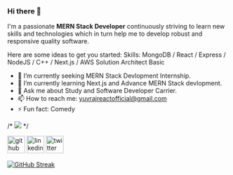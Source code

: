 ### Hi there 👋

I'm a passionate **MERN Stack Developer** continuously striving to learn new skills and technologies which in turn help me to develop robust and responsive quality software.

Here are some ideas to get you started:
Skills: MongoDB / React / Express / NodeJS / C++ / Next.js / AWS Solution Architect Basic 

- 🔭 I’m currently seeking MERN Stack Devlopment Internship.
- 🌱 I’m currently learning Next.js and Advance MERN Stack devlopment.
- 💬 Ask me about Study and Software Developer Carrier.
- 📫 How to reach me: yuvrajreactofficial@gmail.com
- ⚡ Fun fact: Comedy

/* ![](https://pbs.twimg.com/profile_banners/1549743464312516608/1663420872/1080x360) */

[<img src='https://cdn.jsdelivr.net/npm/simple-icons@3.0.1/icons/github.svg' alt='github' height='40'>](https://github.com/github.com/yuvraj042003)  [<img src='https://cdn.jsdelivr.net/npm/simple-icons@3.0.1/icons/linkedin.svg' alt='linkedin' height='40'>](https://www.linkedin.com/in/yuvraj-singh-603b61209/)  [<img src='https://cdn.jsdelivr.net/npm/simple-icons@3.0.1/icons/twitter.svg' alt='twitter' height='40'>](https://twitter.com/https://twitter.com/yuvraj1654)  

[![GitHub Streak](https://streak-stats.demolab.com/?user=yuvraj042003)](https://git.io/streak-stats)
